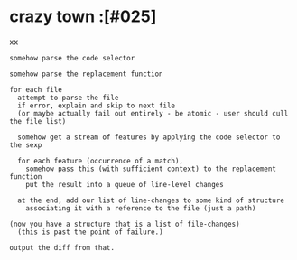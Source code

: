 # crazy town :[#025]

xx

    somehow parse the code selector

    somehow parse the replacement function

    for each file
      attempt to parse the file
      if error, explain and skip to next file
      (or maybe actually fail out entirely - be atomic - user should cull the file list)

      somehow get a stream of features by applying the code selector to the sexp

      for each feature (occurrence of a match),
        somehow pass this (with sufficient context) to the replacement function
        put the result into a queue of line-level changes

      at the end, add our list of line-changes to some kind of structure
        associating it with a reference to the file (just a path)

    (now you have a structure that is a list of file-changes)
      (this is past the point of failure.)

    output the diff from that.
